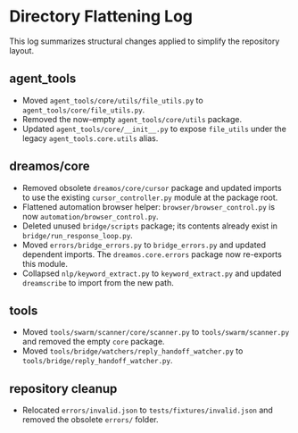# Directory Flattening Log

This log summarizes structural changes applied to simplify the repository layout.

## agent_tools
- Moved `agent_tools/core/utils/file_utils.py` to `agent_tools/core/file_utils.py`.
- Removed the now-empty `agent_tools/core/utils` package.
- Updated `agent_tools/core/__init__.py` to expose `file_utils` under the legacy
  `agent_tools.core.utils` alias.

## dreamos/core
- Removed obsolete `dreamos/core/cursor` package and updated imports to use the
  existing `cursor_controller.py` module at the package root.
- Flattened automation browser helper: `browser/browser_control.py` is now
  `automation/browser_control.py`.
- Deleted unused `bridge/scripts` package; its contents already exist in
  `bridge/run_response_loop.py`.
- Moved `errors/bridge_errors.py` to `bridge_errors.py` and updated dependent
  imports. The `dreamos.core.errors` package now re-exports this module.
- Collapsed `nlp/keyword_extract.py` to `keyword_extract.py` and updated
  `dreamscribe` to import from the new path.

## tools
- Moved `tools/swarm/scanner/core/scanner.py` to `tools/swarm/scanner.py` and removed the empty `core` package.
- Moved `tools/bridge/watchers/reply_handoff_watcher.py` to `tools/bridge/reply_handoff_watcher.py`.

## repository cleanup
- Relocated `errors/invalid.json` to `tests/fixtures/invalid.json` and removed the obsolete `errors/` folder.
